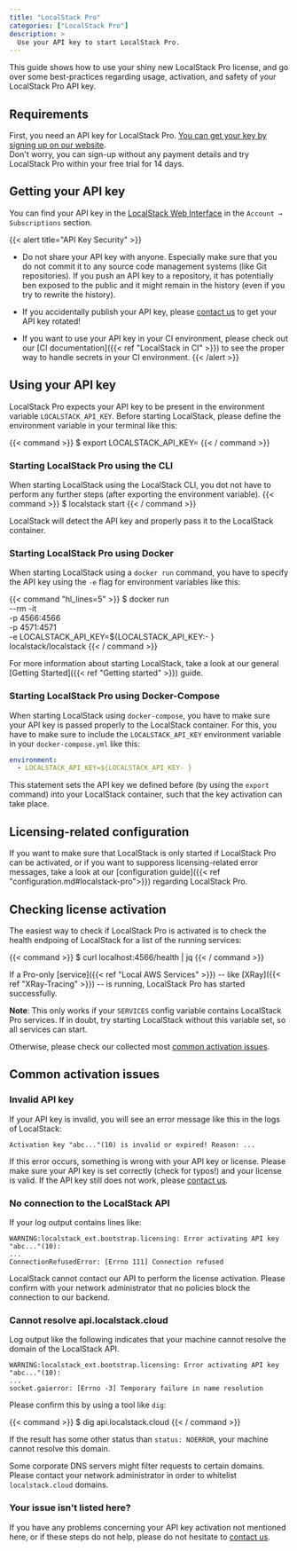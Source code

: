 ```yaml
---
title: "LocalStack Pro"
categories: ["LocalStack Pro"]
description: >
  Use your API key to start LocalStack Pro.
---
```


This guide shows how to use your shiny new LocalStack Pro license, and go over some best-practices regarding usage, activation, and safety of your LocalStack Pro API key.

## Requirements

First, you need an API key for LocalStack Pro.
[You can get your key by signing up on our website](https://localstack.cloud/pricing/).\
Don't worry, you can sign-up without any payment details and try LocalStack Pro within your free trial for 14 days.

## Getting your API key

You can find your API key in the [LocalStack Web Interface](https://app.localstack.cloud) in the `Account → Subscriptions` section.

{{< alert title="API Key Security" >}}
- Do not share your API key with anyone. Especially make sure that you do not commit it to any source code management systems (like Git repositories).
  If you push an API key to a repository, it has potentially ben exposed to the public and it might remain in the history (even if you try to rewrite the history).

- If you accidentally publish your API key, please [contact us](https://localstack.cloud/contact/) to get your API key rotated!

- If you want to use your API key in your CI environment, please check out our [CI documentation]({{< ref "LocalStack in CI" >}}) to see the proper way to handle secrets in your CI environment.
{{< /alert >}}

## Using your API key

LocalStack Pro expects your API key to be present in the environment variable `LOCALSTACK_API_KEY`.
Before starting LocalStack, please define the environment variable in your terminal like this:

{{< command >}}
$ export LOCALSTACK_API_KEY=<your-api-key>
{{< / command >}}

### Starting LocalStack Pro using the CLI

When starting LocalStack using the LocalStack CLI, you dot not have to perform any further steps (after exporting the environment variable).
{{< command >}}
$ localstack start
{{< / command >}}

LocalStack will detect the API key and properly pass it to the LocalStack container.

### Starting LocalStack Pro using Docker

When starting LocalStack using a `docker run` command, you have to specify the API key using the `-e` flag for environment variables like this:

{{< command "hl_lines=5" >}}
$ docker run \
  --rm -it \
  -p 4566:4566 \
  -p 4571:4571 \
  -e LOCALSTACK_API_KEY=${LOCALSTACK_API_KEY:- } \
  localstack/localstack
{{< / command >}}

For more information about starting LocalStack, take a look at our general [Getting Started]({{< ref "Getting started" >}}) guide.

### Starting LocalStack Pro using Docker-Compose

When starting LocalStack using `docker-compose`, you have to make sure your API key is passed properly to the LocalStack container.
For this, you have to make sure to include the `LOCALSTACK_API_KEY` environment variable in your `docker-compose.yml` like this:

```yaml
environment:
  - LOCALSTACK_API_KEY=${LOCALSTACK_API_KEY- }
```

This statement sets the API key we defined before (by using the `export` command) into your LocalStack container, such that the key activation can take place.

## Licensing-related configuration

If you want to make sure that LocalStack is only started if LocalStack Pro can be activated, or if you want to supporess licensing-related error messages, take a look at our [configuration guide]({{< ref "configuration.md#localstack-pro">}}) regarding LocalStack Pro.

## Checking license activation

The easiest way to check if LocalStack Pro is activated is to check the health endpoing of LocalStack for a list of the running services:

{{< command >}}
$ curl localhost:4566/health | jq
{{< / command >}}

If a Pro-only [service]({{< ref "Local AWS Services" >}}) -- like [XRay]({{< ref "XRay-Tracing" >}}) -- is running, LocalStack Pro has started successfully.

**Note**: This only works if your `SERVICES` config variable contains LocalStack Pro services.
If in doubt, try starting LocalStack without this variable set, so all services can start.

Otherwise, please check our collected most [common activation issues](#common-activation-issues).

## Common activation issues

### Invalid API key

If your API key is invalid, you will see an error message like this in the logs of LocalStack:

```
Activation key "abc..."(10) is invalid or expired! Reason: ...
```

If this error occurs, something is wrong with your API key or license.
Please make sure your API key is set correctly (check for typos!) and your license is valid.
If the API key still does not work, please [contact us](https://localstack.cloud/contact/).

### No connection to the LocalStack API

If your log output contains lines like:

```
WARNING:localstack_ext.bootstrap.licensing: Error activating API key "abc..."(10):
...
ConnectionRefusedError: [Errno 111] Connection refused
```

LocalStack cannot contact our API to perform the license activation.
Please confirm with your network administrator that no policies block the connection to our backend.

### Cannot resolve api.localstack.cloud

Log output like the following indicates that your machine cannot resolve the domain of the LocalStack API.

```
WARNING:localstack_ext.bootstrap.licensing: Error activating API key "abc..."(10):
...
socket.gaierror: [Errno -3] Temporary failure in name resolution
```

Please confirm this by using a tool like `dig`:

{{< command >}}
$ dig api.localstack.cloud
{{< / command >}}

If the result has some other status than `status: NOERROR`, your machine cannot resolve this domain.

Some corporate DNS servers might filter requests to certain domains.
Please contact your network administrator in order to whitelist `localstack.cloud` domains.

### Your issue isn't listed here?
If you have any problems concerning your API key activation not mentioned here, or if these steps do not help, please do not hesitate to [contact us](https://localstack.cloud/contact/).

